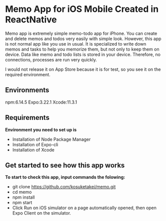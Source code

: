 # Memo App for iOS Mobile Created in ReactNative
Memo app is extremely simple memo-todo app for iPhone.
You can create and delete memos and todos very easily with simple look.
However, this app is not normal app like you use in usual.
It is specialized to write down memos and tasks to help you memorize them, but not only to keep them on device.
Data like memo and todo lists is stored in your device. Therefore, no connections, processes are run very quickly. 

I would not release it on App Store because it is for test, so you see it on the required environment.
## Environments
npm:6.14.5
Expo:3.22.1
Xcode:11.3.1
## Requirements
__Environment you need to set up is__
- Installation of Node Package Manager
- Installation of Expo-cli
- Installation of Xcode
## Get started to see how this app works
__To start to check this app, input commands the folowing:__
- git clone https://github.com/kosuketakei/memo.git
- cd memo
- npm install
- npm start 
- Click Run on iOS simulator on a page automatically opened, then open Expo Client on the simulator.
